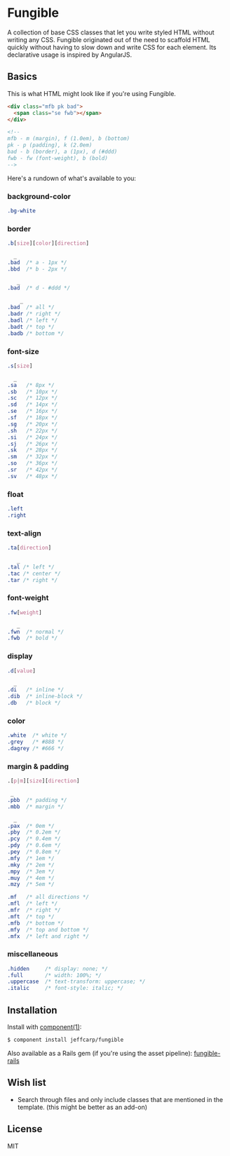 # Fungible

A collection of base CSS classes that let you write styled HTML without writing any CSS. Fungible originated out of the need to scaffold HTML quickly without having to slow down and write CSS for each element. Its declarative usage is inspired by AngularJS. 

## Basics

This is what HTML might look like if you're using Fungible.

```html
<div class="mfb pk bad">
  <span class="se fwb"></span>
</div>

<!--
mfb - m (margin), f (1.0em), b (bottom)
pk - p (padding), k (2.0em)
bad - b (border), a (1px), d (#ddd)
fwb - fw (font-weight), b (bold)
-->
```

Here's a rundown of what's available to you:

### background-color

```css
.bg-white
```

### border

```css
.b[size][color][direction]

  _
.bad  /* a - 1px */
.bbd  /* b - 2px */

   _
.bad  /* d - #ddd */

    _
.bad  /* all */
.badr /* right */
.badl /* left */
.badt /* top */
.badb /* bottom */
```

### font-size

```css
.s[size]

  _
.sa   /* 8px */
.sb   /* 10px */
.sc   /* 12px */
.sd   /* 14px */
.se   /* 16px */
.sf   /* 18px */
.sg   /* 20px */
.sh   /* 22px */
.si   /* 24px */
.sj   /* 26px */
.sk   /* 28px */
.sm   /* 32px */
.so   /* 36px */
.sr   /* 42px */
.sv   /* 48px */
```

### float

```css
.left
.right
```

### text-align

```css
.ta[direction]

   _
.tal /* left */
.tac /* center */
.tar /* right */
```

### font-weight

```css
.fw[weight]

   _
.fwn  /* normal */
.fwb  /* bold */
```

### display

```css
.d[value]

  _
.di   /* inline */
.dib  /* inline-block */
.db   /* block */
```

### color

```css
.white  /* white */
.grey   /* #888 */
.dagrey /* #666 */
```

### margin & padding

```css
.[p|m][size][direction]

 _
.pbb  /* padding */
.mbb  /* margin */

  _
.pax  /* 0em */
.pby  /* 0.2em */
.pcy  /* 0.4em */
.pdy  /* 0.6em */
.pey  /* 0.8em */
.mfy  /* 1em */
.mky  /* 2em */
.mpy  /* 3em */
.muy  /* 4em */
.mzy  /* 5em */

.mf   /* all directions */
.mfl  /* left */
.mfr  /* right */
.mft  /* top */
.mfb  /* bottom */
.mfy  /* top and bottom */
.mfx  /* left and right */
```

### miscellaneous

```css
.hidden     /* display: none; */
.full       /* width: 100%; */
.uppercase  /* text-transform: uppercase; */
.italic     /* font-style: italic; */
```

## Installation

Install with [component(1)](http://component.io):

```bash
$ component install jeffcarp/fungible
```

Also available as a Rails gem (if you're using the asset pipeline): [fungible-rails](https://github.com/jeffcarp/fungible-rails)

## Wish list

- Search through files and only include classes that are mentioned in the template. (this might be better as an add-on)

## License

MIT
